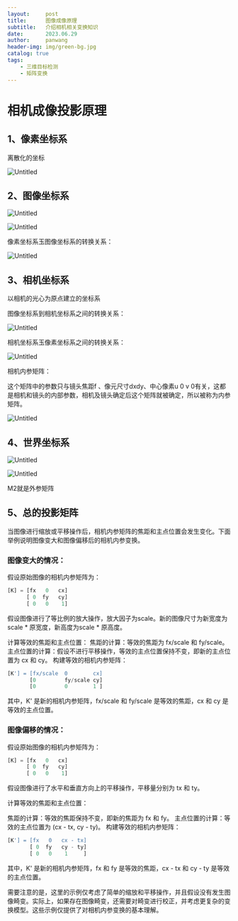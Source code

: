 ```yaml
---
layout:     post
title:      图像成像原理
subtitle:   介绍相机相关变换知识
date:       2023.06.29
author:     panwang
header-img: img/green-bg.jpg
catalog: true
tags:
    - 三维目标检测
    - 矩阵变换
---
```


# 相机成像投影原理

## 1、像素坐标系

离散化的坐标

![Untitled](https://s3-us-west-2.amazonaws.com/secure.notion-static.com/7fe2d15d-1b7c-4c49-91e3-94d9008a06a2/Untitled.png)

## 2、图像坐标系

![Untitled](https://s3-us-west-2.amazonaws.com/secure.notion-static.com/a7db289c-86aa-4db4-ae95-ddac78d5608b/Untitled.png)

![Untitled](https://s3-us-west-2.amazonaws.com/secure.notion-static.com/77507466-2a39-4951-a951-551b2811c7f9/Untitled.png)

像素坐标系玉图像坐标系的转换关系：

![Untitled](https://s3-us-west-2.amazonaws.com/secure.notion-static.com/592d7e31-1328-4264-aad8-ef49b921e875/Untitled.png)

## 3、相机坐标系

以相机的光心为原点建立的坐标系

图像坐标系到相机坐标系之间的转换关系：

![Untitled](https://s3-us-west-2.amazonaws.com/secure.notion-static.com/f7b353b9-b68f-42c5-9ac2-e16f60341033/Untitled.png)

相机坐标系玉像素坐标系之间的转换关系：

![Untitled](https://s3-us-west-2.amazonaws.com/secure.notion-static.com/106f5f42-f27a-4696-9155-7d7a954ff022/Untitled.png)

相机内参矩阵：

这个矩阵中的参数只与镜头焦距f 、像元尺寸dxdy、中心像素u 0 v 0有关，这都是相机和镜头的内部参数，相机及镜头确定后这个矩阵就被确定，所以被称为内参矩阵。

![Untitled](https://s3-us-west-2.amazonaws.com/secure.notion-static.com/0ee28f2c-414e-4517-9163-ce352ba90beb/Untitled.png)

## 4、世界坐标系

![Untitled](https://s3-us-west-2.amazonaws.com/secure.notion-static.com/07ec0de7-5adf-4dfe-bcff-46b8ed46aabe/Untitled.png)

![Untitled](https://s3-us-west-2.amazonaws.com/secure.notion-static.com/c0b125c0-a30b-4bb6-bcef-f9919d3293fd/Untitled.png)

M2就是外参矩阵

## 5、总的投影矩阵

当图像进行缩放或平移操作后，相机内参矩阵的焦距和主点位置会发生变化。下面举例说明图像变大和图像偏移后的相机内参变换。

### 图像变大的情况：
假设原始图像的相机内参矩阵为：

```python
[K] = [fx   0   cx]
      [ 0  fy   cy]
      [ 0   0    1]
```
假设图像进行了等比例的放大操作，放大因子为scale。新的图像尺寸为新宽度为scale * 原宽度，新高度为scale * 原高度。

计算等效的焦距和主点位置：
焦距的计算：等效的焦距为 fx/scale 和 fy/scale。
主点位置的计算：假设不进行平移操作，等效的主点位置保持不变，即新的主点位置为 cx 和 cy。
构建等效的相机内参矩阵：

```python
[K'] = [fx/scale  0        cx]
       [0         fy/scale cy]
       [0         0        1 ]
```
其中，K' 是新的相机内参矩阵，fx/scale 和 fy/scale 是等效的焦距，cx 和 cy 是等效的主点位置。

### 图像偏移的情况：
假设原始图像的相机内参矩阵为：

```python
[K] = [fx   0   cx]
      [ 0  fy   cy]
      [ 0   0    1]
```
假设图像进行了水平和垂直方向上的平移操作，平移量分别为 tx 和 ty。

计算等效的焦距和主点位置：

焦距的计算：等效的焦距保持不变，即新的焦距为 fx 和 fy。
主点位置的计算：等效的主点位置为 (cx - tx, cy - ty)。
构建等效的相机内参矩阵：

```python
[K'] = [fx   0   cx - tx]
       [ 0  fy   cy - ty]
       [ 0   0    1     ]
```
其中，K' 是新的相机内参矩阵，fx 和 fy 是等效的焦距，cx - tx 和 cy - ty 是等效的主点位置。

需要注意的是，这里的示例仅考虑了简单的缩放和平移操作，并且假设没有发生图像畸变。实际上，如果存在图像畸变，还需要对畸变进行校正，并考虑更复杂的变换模型。这些示例仅提供了对相机内参变换的基本理解。